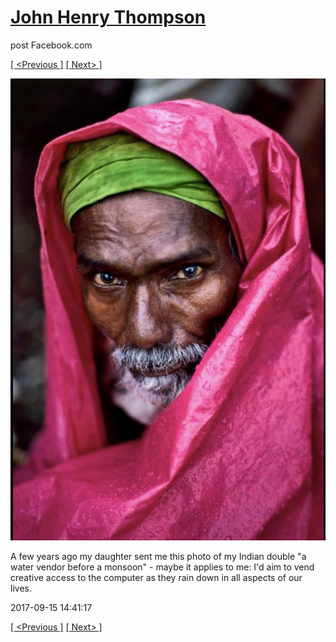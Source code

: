 # [John Henry Thompson](../README.md)
post Facebook.com

[[ <Previous ]](2017-09-17-5.md) [[ Next> ]](2017-09-15-2.md)

[![](../media/2017-09-15/Timeline-Photos-A-few-years-ago-my-daughter-sent-me-this-photo-o.jpg)](../README.md)

A few years ago my daughter sent me this photo of my Indian double "a water vendor before a monsoon" - maybe it applies to me: I'd aim to vend creative access to the computer as they rain down in all aspects of our lives.

2017-09-15 14:41:17

[[ <Previous ]](2017-09-17-5.md) [[ Next> ]](2017-09-15-2.md)
